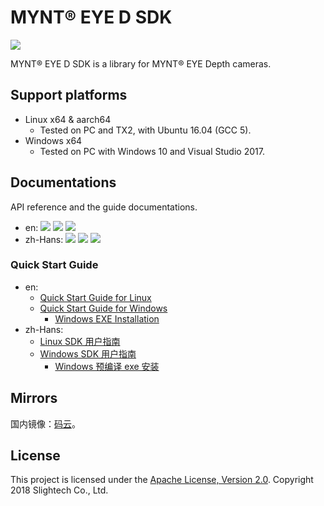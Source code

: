 # MYNT® EYE D SDK

[![](https://img.shields.io/badge/MYNT%20EYE%20D%20SDK-v1.6.0-brightgreen.svg?style=flat)](https://github.com/slightech/MYNT-EYE-D-SDK)

MYNT® EYE D SDK is a library for MYNT® EYE Depth cameras.

## Support platforms

* Linux x64 & aarch64
  * Tested on PC and TX2, with Ubuntu 16.04 (GCC 5).
* Windows x64
  * Tested on PC with Windows 10 and Visual Studio 2017.

## Documentations

API reference and the guide documentations.

* en: [![](https://img.shields.io/badge/Download-PDF-blue.svg?style=flat)](https://github.com/slightech/MYNT-EYE-D-SDK/files/2657401/mynt-eye-d-sdk-apidoc-1.6.0-en.pdf) [![](https://img.shields.io/badge/Download-HTML-blue.svg?style=flat)](https://github.com/slightech/MYNT-EYE-D-SDK/files/2657402/mynt-eye-d-sdk-apidoc-1.6.0-en.zip) [![](https://img.shields.io/badge/Online-HTML-lightgray.svg?style=flat)]()
* zh-Hans: [![](https://img.shields.io/badge/Download-PDF-blue.svg?style=flat)](https://github.com/slightech/MYNT-EYE-D-SDK/files/2657403/mynt-eye-d-sdk-apidoc-1.6.0-zh-Hans.pdf) [![](https://img.shields.io/badge/Download-HTML-blue.svg?style=flat)](https://github.com/slightech/MYNT-EYE-D-SDK/files/2657404/mynt-eye-d-sdk-apidoc-1.6.0-zh-Hans.zip) [![](https://img.shields.io/badge/Online-HTML-blue.svg?style=flat)](https://slightech.github.io/MYNT-EYE-D-SDK/)

### Quick Start Guide

* en:
  * [Quick Start Guide for Linux](docs/en/installation/build_linux.md)
  * [Quick Start Guide for Windows](docs/en/installation/build_win.md)
    * [Windows EXE Installation](docs/en/installation/install_exe_win.md)
* zh-Hans:
  * [Linux SDK 用户指南](docs/zh-Hans/installation/build_linux.md)
  * [Windows SDK 用户指南](docs/zh-Hans/installation/build_win.md)
    * [Windows 预编译 exe 安装](docs/zh-Hans/installation/install_exe_win.md)

## Mirrors

国内镜像：[码云](https://gitee.com/mynt/MYNT-EYE-D-SDK)。

## License

This project is licensed under the [Apache License, Version 2.0](/LICENSE). Copyright 2018 Slightech Co., Ltd.
